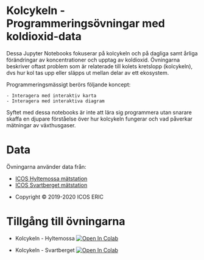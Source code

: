 # Kolcykeln - Programmeringsövningar med koldioxid-data

Dessa Jupyter Notebooks fokuserar på kolcykeln och på dagliga samt årliga förändringar av koncentrationer och upptag av koldioxid. Övningarna beskriver oftast problem som är relaterade till kolets kretslopp (kolcykeln), dvs hur kol tas upp eller släpps ut mellan delar av ett ekosystem. 

Programmeringsmässigt berörs följande koncept:

    - Interagera med interaktiv karta
    - Interagera med interaktiva diagram

Syftet med dessa notebooks är inte att lära sig programmera utan snarare skaffa en djupare förståelse över hur kolcykeln fungerar och vad påverkar mätningar av växthusgaser.


# Data
Övningarna använder data från:
- [ICOS Hyltemossa mätstation](https://www.icos-sweden.se/station_hyltemossa.html)
- [ICOS Svartberget mätstation](https://www.icos-sweden.se/station_svartberget.html)
* Copyright © 2019-2020 ICOS ERIC


# Tillgång till övningarna
- Kolcykeln - Hyltemossa
[![Open In Colab](https://colab.research.google.com/assets/colab-badge.svg)](https://colab.research.google.com/github/lunduniversity/schoolprog-satellite/blob/master/exercises/kolcykeln_enkel/kolcykeln_htm.ipynb)


- Kolcykeln - Svartberget
[![Open In Colab](https://colab.research.google.com/assets/colab-badge.svg)](https://colab.research.google.com/github/lunduniversity/schoolprog-satellite/blob/master/exercises/kolcykeln_enkel/kolcykeln_svb.ipynb)




